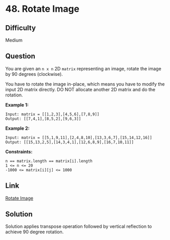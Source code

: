 # 48. Rotate Image

## Difficulty

Medium

## Question

You are given an `n x n` 2D `matrix` representing an image, rotate the image by 90 degrees (clockwise).

You have to rotate the image in-place, which means you have to modify the input 2D matrix directly. DO NOT allocate another 2D matrix and do the rotation.

**Example 1:**

    Input: matrix = [[1,2,3],[4,5,6],[7,8,9]]
    Output: [[7,4,1],[8,5,2],[9,6,3]]

**Example 2:**

    Input: matrix = [[5,1,9,11],[2,4,8,10],[13,3,6,7],[15,14,12,16]]
    Output: [[15,13,2,5],[14,3,4,1],[12,6,8,9],[16,7,10,11]]

**Constraints:**

    n == matrix.length == matrix[i].length
    1 <= n <= 20
    -1000 <= matrix[i][j] <= 1000

## Link

[Rotate Image](https://leetcode.com/problems/rotate-image/)

## Solution

Solution applies transpose operation followed by vertical reflection to achieve 90 degree rotation.
